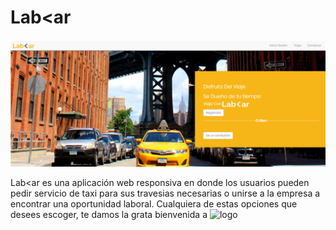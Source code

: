 # Lab<ar
  
  ![web-ver](assets/readme/web-ver.png)

Lab<ar es una aplicación web responsiva en donde los usuarios pueden pedir servicio de taxi para sus travesias necesarias o unirse a la empresa a encontrar una oportunidad laboral. Cualquiera de estas opciones que desees escoger, te damos la grata bienvenida a ![logo](assets/images/logoForma.png)
